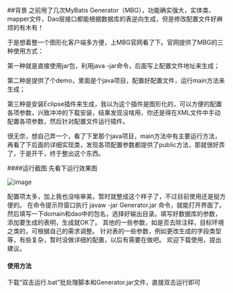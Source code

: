 ##背景
之前用了几次MyBatis Generator（MBG），功能确实强大，实体类、mapper文件，Dao层接口都能根据数据库的表逆向生成，但是修改配置文件好麻烦的有木有！

于是想着整一个图形化客户端多方便，上MBG官网看了下。官网提供了MBG的三种使用方式：

第一种就是直接使用jar包，利用java -jar命令，后面写上配置文件地址来生成；

第二种是提供了个demo，里面是个java项目，配置好配置文件，运行main方法来生成；

第三种是安装Eclipse插件来生成，我以为这个插件是图形化的，可以方便的配置各项参数，兴致冲冲的下载安装，结果发现没啥用，你还是得在XML文件中手动配置各项参数，然后针对配置文件运行插件。

很无奈，想自己弄一个，看了下里那个java项目，main方法中有主要运行方法，再看了下后面的详细实现类，发现各项配置参数都提供了public方法，那就很好弄了，于是开干，终于整出这个东西。

####运行截图
先看下运行效果图

![image](https://img2018.cnblogs.com/blog/1167340/201907/1167340-20190721180246250-998348553.jpg)

 配置项太多，加上我也没啥审美，暂时就整成这个样子了，不过目前使用还是挺方便的。
在命令提示符窗口执行 javaw -jar Generator.jar 命令，就能打开界面了。
然后填写一下domain和dao中的包名，选择好输出目录。填写好数据库的参数，添加要生成的表明，生成就OK了。
其他的一些参数，如是否去除注释，目标环境之类的，可根据自己的需求调整。
针对表的一些参数，例如更改生成的字段类型等，有些复杂，暂时没做详细的配置，以后有需要在做吧。
欢迎下载使用，提出建议。

#### 使用方法
下载“双击运行.bat”批处理脚本和Generator.jar文件，直接双击运行即可